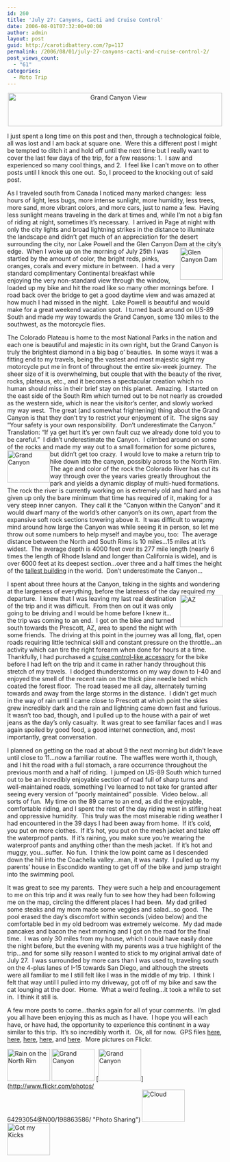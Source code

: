 ```yaml
---
id: 260
title: 'July 27: Canyons, Cacti and Cruise Control'
date: 2006-08-01T07:32:00+00:00
author: admin
layout: post
guid: http://carotidbattery.com/?p=117
permalink: /2006/08/01/july-27-canyons-cacti-and-cruise-control-2/
post_views_count:
  - "61"
categories:
  - Moto Trip
---
```

<p align="center">
  <a title="Photo Sharing" href="http://www.flickr.com/photos/64293054@N00/202129528/"><img src="http://static.flickr.com/59/202129528_c976f64fdd.jpg" alt="Grand Canyon View" width="500" height="78" /></a>
</p>

I just spent a long time on this post and then, through a technological foible, all was lost and I am back at square one.  Were this a different post I might be tempted to ditch it and hold off until the next time but I really want to cover the last few days of the trip, for a few reasons: 1.  I saw and experienced so many cool things, and 2.  I feel like I can&#8217;t move on to other posts until I knock this one out.  So, I proceed to the knocking out of said post.

As I traveled south from Canada I noticed many marked changes:  less hours of light, less bugs, more intense sunlight, more humidity, less trees, more sand, more vibrant colors, and more cars, just to name a few.  Having less sunlight means traveling in the dark at times and, while I&#8217;m not a big fan of riding at night, sometimes it&#8217;s necessary.  I arrived in Page at night with only the city lights and broad lightning strikes in the distance to illuminate the landscape and didn&#8217;t get much of an appreciation for the desert surrounding the city, nor Lake Powell and the Glen Canyon Dam at the city&#8217;s edge.  [<img style="float: right;" src="http://static.flickr.com/76/203368774_91ebf6ef5d_t.jpg" alt="Glen Canyon Dam" width="100" height="75" />](http://www.flickr.com/photos/64293054@N00/203368774/ "Photo Sharing")When I woke up on the morning of July 25th I was startled by the amount of color, the bright reds, pinks, oranges, corals and every mixture in between.  I had a very standard complimentary Continental breakfast while enjoying the very non-standard view through the window, loaded up my bike and hit the road like so many other mornings before.  I road back over the bridge to get a good daytime view and was amazed at how much I had missed in the night.  Lake Powell is beautiful and would make for a great weekend vacation spot.  I turned back around on US-89 South and made my way towards the Grand Canyon, some 130 miles to the southwest, as the motorcycle flies.

The Colorado Plateau is home to the most National Parks in the nation and each one is beautiful and majestic in its own right, but the Grand Canyon is truly the brightest diamond in a big bag o&#8217; beauties.  In some ways it was a fitting end to my travels, being the vastest and most majestic sight my motorcycle put me in front of throughout the entire six-week journey.  The sheer size of it is overwhelming, but couple that with the beauty of the river, rocks, plateaus, etc., and it becomes a spectacular creation which no human should miss in their brief stay on this planet.  Amazing.  I started on the east side of the South Rim which turned out to be not nearly as crowded as the western side, which is near the visitor&#8217;s center, and slowly worked my way west.  The great (and somewhat frightening) thing about the Grand Canyon is that they don&#8217;t try to restrict your enjoyment of it.  The signs say &#8220;Your safety is your own responsibility.  Don&#8217;t underestimate the Canyon.&#8221;  Translation: &#8220;If ya get hurt it&#8217;s yer own fault cuz we already done told you to be careful.&#8221;  I didn&#8217;t underestimate the Canyon.  I climbed around on some of the rocks and made my way out to a small formation for some pictures, but didn&#8217;t get too crazy.  [<img class="alignleft" style="float: left;" src="http://static.flickr.com/31/198863547_156a3e7f07_t.jpg" alt="Grand Canyon" width="100" height="75" />](http://www.flickr.com/photos/64293054@N00/198863547/ "Photo Sharing")I would love to make a return trip to hike down into the canyon, possibly across to the North Rim.  The age and color of the rock the Colorado River has cut its way through over the years varies greatly throughout the park and yields a dynamic display of multi-hued formations.  The rock the river is currently working on is extremely old and hard and has given up only the bare minimum that time has required of it, making for a very steep inner canyon.  They call it the &#8220;Canyon within the Canyon&#8221; and it would dwarf many of the world&#8217;s other canyon&#8217;s on its own, apart from the expansive soft rock sections towering above it.  It was difficult to wrapmy mind around how large the Canyon was while seeing it in person, so let me throw out some numbers to help myself and maybe you, too:  The average distance between the North and South Rims is 10 miles&#8230;15 miles at it&#8217;s widest.  The average depth is 4000 feet over its 277 mile length (nearly 6 times the length of Rhode Island and longer than California is wide), and is over 6000 feet at its deepest section&#8230;over three and a half times the height of the [tallest building](http://www.skyscraperpage.com/cities/?buildingID=18) in the world.  Don&#8217;t underestimate the Canyon&#8230;

I spent about three hours at the Canyon, taking in the sights and wondering at the largeness of everything, before the lateness of the day required my[<img style="float: right;" src="http://static.flickr.com/62/198863394_c4e56f5e0f_t.jpg" alt="AZ" width="100" height="75" />](http://www.flickr.com/photos/64293054@N00/198863394/ "Photo Sharing") departure.  I knew that I was leaving my last real destination of the trip and it was difficult.  From then on out it was only going to be driving and I would be home before I knew it&#8230;the trip was coming to an end.  I got on the bike and turned south towards the Prescott, AZ, area to spend the night with some friends.  The driving at this point in the journey was all long, flat, open roads requiring little technical skill and constant pressure on the throttle&#8230;an activity which can tire the right forearm when done for hours at a time.  Thankfully, I had purchased a [cruise control-like accessory](http://www.throttlemeister.com/seeitwork.html) for the bike before I had left on the trip and it came in rather handy throughout this stretch of my travels.  I dodged thunderstorms on my way down to I-40 and enjoyed the smell of the recent rain on the thick pine needle bed which coated the forest floor.  The road teased me all day, alternately turning towards and away from the large storms in the distance.  I didn&#8217;t get much in the way of rain until I came close to Prescott at which point the skies grew incredibly dark and the rain and lightning came down fast and furious.  It wasn&#8217;t too bad, though, and I pulled up to the house with a pair of wet jeans as the day&#8217;s only casualty.  It was great to see familiar faces and I was again spoiled by good food, a good internet connection, and, most importantly, great conversation.

I planned on getting on the road at about 9 the next morning but didn&#8217;t leave until close to 11&#8230;now a familiar routine.  The waffles were worth it, though, and I hit the road with a full stomach, a rare occurrence throughout the previous month and a half of riding.  I jumped on US-89 South which turned out to be an incredibly enjoyable section of road full of sharp turns and well-maintained roads, something I&#8217;ve learned to not take for granted after seeing every version of &#8220;poorly maintained&#8221; possible.  Video below&#8230;all sorts of fun.  My time on the 89 came to an end, as did the enjoyable, comfortable riding, and I spent the rest of the day riding west in stifling heat and oppressive humidity.  This truly was the most miserable riding weather I had encountered in the 39 days I had been away from home.  If it&#8217;s cold, you put on more clothes.  If it&#8217;s hot, you put on the mesh jacket and take off the waterproof pants.  If it&#8217;s raining, you make sure you&#8217;re wearing the waterproof pants and anything other than the mesh jacket.  If it&#8217;s hot and muggy, you&#8230;suffer.  No fun.  I think the low point came as I descended down the hill into the Coachella valley&#8230;man, it was nasty.  I pulled up to my parents&#8217; house in Escondido wanting to get off of the bike and jump straight into the swimming pool.

It was great to see my parents.  They were such a help and encouragement to me on this trip and it was really fun to see how they had been following me on the map, circling the different places I had been.  My dad grilled some steaks and my mom made some veggies and salad&#8230;so good.  The pool erased the day&#8217;s discomfort within seconds (video below) and the comfortable bed in my old bedroom was extremely welcome.  My dad made pancakes and bacon the next morning and I got on the road for the final time.  I was only 30 miles from my house, which I could have easily done the night before, but the evening with my parents was a true highlight of the trip&#8230;and for some silly reason I wanted to stick to my original arrival date of July 27.  I was surrounded by more cars than I was used to, traveling south on the 4-plus lanes of I-15 towards San Diego, and although the streets were all familiar to me I still felt like I was in the middle of my trip.  I think I felt that way until I pulled into my driveway, got off of my bike and saw the cat lounging at the door.  Home.  What a weird feeling&#8230;it took a while to set in.  I think it still is.

A few more posts to come&#8230;thanks again for all of your comments.  I&#8217;m glad you all have been enjoying this as much as I have.  I hope you will each have, or have had, the opportunity to experience this continent in a way similar to this trip.  It&#8217;s so incredibly worth it.  Ok, all for now.  GPS files [here](http://old.carotidbattery.com/26jul06pt1.htm), [here](http://old.carotidbattery.com/26jul06pt2.htm), [here](http://old.carotidbattery.com/26jul06pt3.htm), [here](http://old.carotidbattery.com/26jul06pt4.htm), and [here](http://old.carotidbattery.com/27jul06.htm).  More pictures on Flickr.

[<img src="http://static.flickr.com/72/198863775_49bfbe6eaf_t.jpg" alt="Rain on the North Rim" width="100" height="75" />](http://www.flickr.com/photos/64293054@N00/198863775/ "Photo Sharing") [<img src="http://static.flickr.com/67/198863712_92d37028d6_t.jpg" alt="Grand Canyon" width="100" height="75" />](http://www.flickr.com/photos/64293054@N00/198863712/ "Photo Sharing") [<img src="http://static.flickr.com/27/198863586_411bda34ff_t.jpg" alt="Grand Canyon" width="100" height="75" />](http://www.flickr.com/photos/<br />64293054@N00/198863586/ "Photo Sharing") [<img src="http://static.flickr.com/63/198863441_744b53fc01_t.jpg" alt="Cloud" width="100" height="75" />](http://www.flickr.com/photos/64293054@N00/198863441/ "Photo Sharing") [<img src="http://static.flickr.com/53/198863823_4e6db0dd4b_t.jpg" alt="Got my Kicks" width="100" height="75" />](http://www.flickr.com/photos/64293054@N00/198863823/ "Photo Sharing")